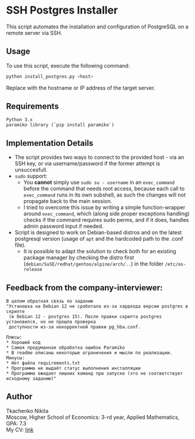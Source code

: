 # SSH Postgres Installer

This script automates the installation and configuration of PostgreSQL on a remote server via SSH.

## Usage

To use this script, execute the following command:

```bash
python install_postgres.py <host>
```

Replace <host> with the hostname or IP address of the target server.

## Requirements

    Python 3.x
    paramiko library (`pip install paramiko`)

## Implementation Details

- The script provides two ways to connect to the provided host - via an SSH key, or via username/password if the former attempt is unsuccesfull.
- `sudo` support:
    - You **cannot** simply use `sudo su - username` in an `exec_command` before the command that needs root access, because each call to `exec_command` runs in its own subshell, as such the changes will not propagate back to the main session.
    - I tried to overcome this issue by writing a simple function-wrapper around `exec_command`, which (along side proper exceptions handling) checks if the command requires sudo perms, and if it does, handles admin password input if needed.
- Script is designed to work on Debian-based distros and on the latest postgresql version (usage of `apt` and the hardcoded path to the .conf file).
    - It is possible to adapt the solution to check both for an existing package manager by checking the distro first (`debian/SuSE/redhat/gentoo/alpine/arch/..`) in the folder `/etc/os-release`


## Feedback from the company-interviewer:

```
В целом обратная связь по заданию
"Установка на Debian 12 не сработала из-за хардкода версии postgres в скрипте
 (в Debian 12 - postgres 15). После правки скрипта postgres установился, но не прошла проверка
 доступности из-за некорректной правки pg_hba.conf.

Плюсы:
* Хороший код
* Самая продуманная обработка ошибок Paramiko
* В readme описаны некоторые ограничения и мысли по реализации.
Минусы:
* Нет файла requirements.txt
* Программа не выдаёт статус выполнения инсталляции
* Программа ожидает лишних команд при запуске (это не соответствует исходному заданию)"
```

## Author

Tkachenko Nikita\
Moscow, Higher School of Economics: 3-rd year, Applied Mathematics, GPA: 7.3\
My CV: [link](https://drive.google.com/file/d/1-f2QIuVbLOe0MWIgp7u80G45PKlaL0cL/view?usp=sharing)
